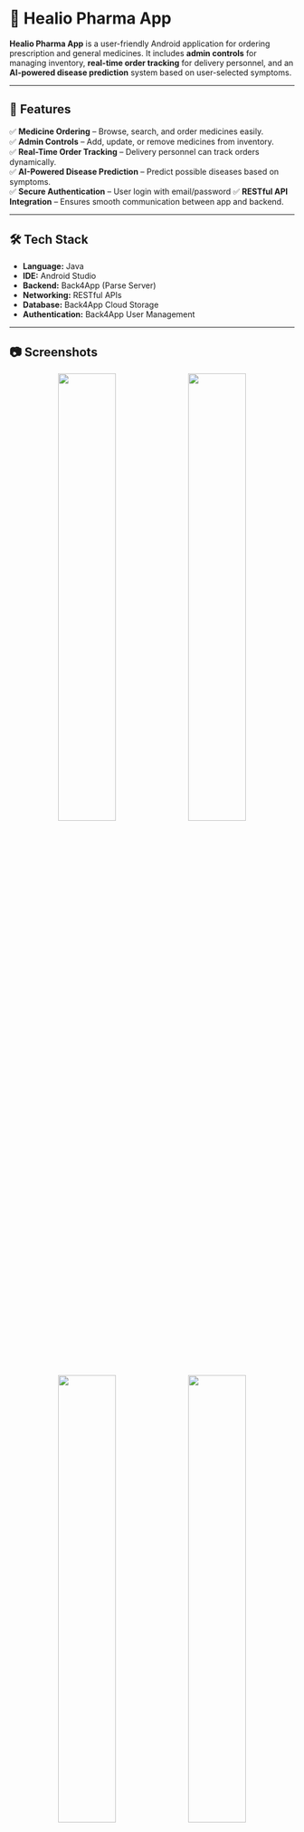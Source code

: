 # 📱 Healio Pharma App

**Healio Pharma App** is a user-friendly Android application for ordering prescription and general medicines. It includes **admin controls** for managing inventory, **real-time order tracking** for delivery personnel, and an **AI-powered disease prediction** system based on user-selected symptoms.

---

## 🚀 Features  
✅ **Medicine Ordering** – Browse, search, and order medicines easily.  
✅ **Admin Controls** – Add, update, or remove medicines from inventory.  
✅ **Real-Time Order Tracking** – Delivery personnel can track orders dynamically.  
✅ **AI-Powered Disease Prediction** – Predict possible diseases based on symptoms.  
✅ **Secure Authentication** – User login with email/password
✅ **RESTful API Integration** – Ensures smooth communication between app and backend.

---

## 🛠️ Tech Stack  
- **Language:** Java  
- **IDE:** Android Studio  
- **Backend:** Back4App (Parse Server)  
- **Networking:** RESTful APIs
- **Database:** Back4App Cloud Storage  
- **Authentication:** Back4App User Management  

---

## 📷 Screenshots  

<p align="center">
  <img src="https://github.com/user-attachments/assets/7b5c3244-b64d-4f18-a91f-e228d2d6f3fc" width="45%">
  <img src="https://github.com/user-attachments/assets/5ae479a1-6971-414e-9082-41a8826cc1d1" width="45%">
</p>

<p align="center">
  <img src="https://github.com/user-attachments/assets/caae8e89-9020-47e4-914b-1bb2125a4adb" width="45%">
  <img src="https://github.com/user-attachments/assets/4a257d65-7df3-44a2-9226-d0c17de6e02c" width="45%">
</p>

---

## 🔧 Setup & Installation  
1. Clone the repository:  
   ```sh
   git clone https://github.com/Yaseen-A-Khan/Healio-Pharma-App.git
   ```
2. Open the project in **Android Studio**.  
3. Ensure all dependencies are installed and Gradle is synced.  
4. Configure **Back4App API keys** 
5. Run the app on an emulator or a physical device.  

---

## 🤝 Contributing  
We welcome contributions! To contribute:  
1. Fork the repository.  
2. Create a new branch (`feature-xyz`).  
3. Make your changes and commit them.  
4. Push to your branch and open a pull request.  
